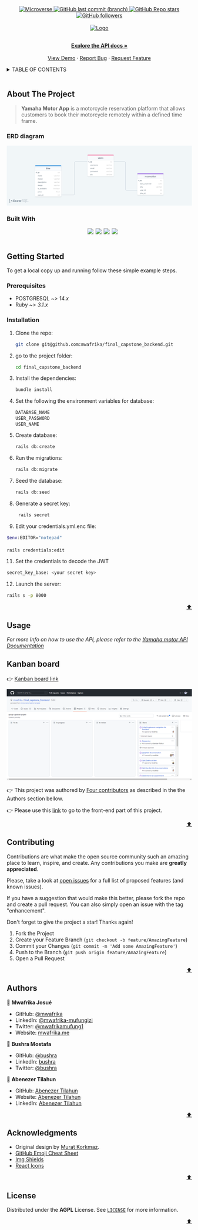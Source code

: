 <div id="top" align="center">
  <a href="https://www.microverse.org/">
    <img alt="Microverse" src="https://img.shields.io/badge/-Microverse-blueviolet?style=flat-square">
  </a>
  
  <a href="https://github.com/mwafrika/final_capstone_backend">
    <img alt="GitHub last commit (branch)" src="https://img.shields.io/github/last-commit/mwafrika/final_capstone_backend/develop?color=blue&style=flat-square">
  </a>
  <a href="https://github.com/mwafrika/final_capstone_backend">
    <img alt="GitHub Repo stars" src="https://img.shields.io/github/stars/mwafrika/final_capstone_backend?color=green&label=%E2%98%85%20stars%20&style=flat-square">
  </a>
  <a href="https://github.com/mwafrika">
    <img alt="GitHub followers" src="https://img.shields.io/github/followers/mwafrika?color=yellow&logo=github&style=flat-square">
  </a>
</div>

<br />

<div id="header" align="center">
  <a href="#">
    <img src="https://camo.githubusercontent.com/ff9e3c8a32559299300fa659116bbd648ddd6ea73c7de55f453dcf25310a8306/68747470733a2f2f79616d6168612d6d6f746f722e6e65746c6966792e6170702f7374617469632f6d656469612f6d6f746f722d6c6f676f2e37383932333836383762646635636364383838642e706e67" alt="Logo" width="200" height="200">
  </a>
  <p align="center">
    <br />
    <a href="https://yamaha-motor.herokuapp.com/api-docs/index.html"><strong>Explore the API docs »</strong></a>
    <br />
    <br />
    <a href="https://github.com/mwafrika/final_capstone_backend">View Demo</a>
    ·
    <a href="https://github.com/mwafrika/final_capstone_backend/issues">Report Bug</a>
    ·
    <a href="https://github.com/mwafrika/final_capstone_backend">Request Feature</a>
  </p>
</div>

<!-- TABLE OF CONTENTS -->
<details>
  <summary>TABLE OF CONTENTS</summary>
  <ol>
    <li>
      <a href="#about-the-project">About The Project</a>
      <ul>
        <li><a href="#erd-diagram">ERD diagram</a></li>
        <li><a href="#built-with">Built With</a></li>
      </ul>
    </li>
    <li>
      <a href="#getting-started">Getting Started</a>
      <ul>
        <li><a href="#prerequisites">Prerequisites</a></li>
        <li><a href="#installation">Installation</a></li>
      </ul>
    </li>
    <li><a href="#usage">Usage</a></li>
    <li><a href="#kanban-board">Kanban board</a></li>
    <li><a href="#contributing">Contributing</a></li>
    <li><a href="#authors">Authors</a></li>
    <li><a href="#acknowledgments">Acknowledgments</a></li>
    <li><a href="#license">License</a></li>
  </ol>
</details>

<br />

## About The Project

> **Yamaha Motor App** is a motorcycle reservation platform that allows customers to book their motorcycle remotely within a defined time frame.

### ERD diagram

<img alt="ERD diagram" src="./erd.png">

### Built With

<ul style="display: flex; gap: 6px; justify-content: center">
<img src="https://img.shields.io/badge/postgresql-%23316192.svg?style=for-the-badge&logo=postgresql&logoColor=white"/>
<img src="https://img.shields.io/badge/ruby-%23CC342D.svg?style=for-the-badge&logo=ruby&logoColor=white"/>
<img src="https://img.shields.io/badge/rails-%23CC0000.svg?style=for-the-badge&logo=ruby-on-rails&logoColor=white"/>
<img src="https://img.shields.io/badge/github-%23121011.svg?style=for-the-badge&logo=github&logoColor=white"/>
<br></br>
</ul>

## Getting Started

To get a local copy up and running follow these simple example steps.

### Prerequisites

- POSTGRESQL _~> 14.x_
- Ruby _~> 3.1.x_

### Installation

1. Clone the repo:
   ```sh
   git clone git@github.com:mwafrika/final_capstone_backend.git
   ```
2. go to the project folder:
   ```sh
   cd final_capstone_backend
   ```
3. Install the dependencies:
   ```sh
   bundle install
   ```
4. Set the following the environment variables for database:
   ```
   DATABASE_NAME
   USER_PASSWORD
   USER_NAME
   ```
5. Create database:
   ```sh
   rails db:create
   ```
6. Run the migrations:
   ```sh
   rails db:migrate
   ```
7. Seed the database:

   ```sh
   rails db:seed
   ```

8. Generate a secret key:
   ```sh
    rails secret
   ```
9. Edit your credentials.yml.enc file:

```sh
$env:EDITOR="notepad"

rails credentials:edit
```

11. Set the credentials to decode the JWT

```sh
secret_key_base: <your secret key>
```

12. Launch the server:

```sh
rails s -p 8000
```

<p align="right"><a href="#top">⬆️</a></p>

## Usage

_For more Info on how to use the API, please refer to the [Yamaha motor API Documentation](https://yamaha-motor.herokuapp.com/api-docs/index.html)_

## Kanban board

👉 [Kanban board link](https://github.com/mwafrika/final_capstone_frontend/projects/1)

<img src="./canban.png" alt="drawing" />

👉 This project was authored by <a href="#authors">Four contributors</a> as described in the the Authors section bellow.

👉 Please use this [link](https://github.com/mwafrika/final_capstone_frontend) to go to the front-end part of this project.

<p align="right"><a href="#top">⬆️</a></p>

## Contributing

Contributions are what make the open source community such an amazing place to learn, inspire, and create. Any contributions you make are **greatly appreciated**.

Please, take a look at [open issues](https://github.com/mwafrika/final_capstone_backend/issues) for a full list of proposed features (and known issues).

If you have a suggestion that would make this better, please fork the repo and create a pull request. You can also simply open an issue with the tag "enhancement".

Don't forget to give the project a star! Thanks again!

1. Fork the Project
2. Create your Feature Branch (`git checkout -b feature/AmazingFeature`)
3. Commit your Changes (`git commit -m 'Add some AmazingFeature'`)
4. Push to the Branch (`git push origin feature/AmazingFeature`)
5. Open a Pull Request

<p align="right"><a href="#top">⬆️</a></p>

## Authors

👤 **Mwafrika Josué**

- GitHub: [@mwafrika](https://github.com/mwafrika)
- LinkedIn: [@mwafrika-mufungizi](https://linkedin.com/in/mwafrika-mufungizi)
- Twitter: [@mwafrikamufung1](https://twitter.com/mwafrikamufung1)
- Website: [mwafrika.me](https://mwafrika-portfolio-app.herokuapp.com/)

👤 **Bushra Mostafa**

- GitHub: [@bushra](https://github.com/)
- LinkedIn: [bushra](https://www.linkedin.com/in/)
- Twitter: [@bushra](https://twitter.com/)

👤 **Abenezer Tilahun**

- GitHub: [Abenezer Tilahun](https://github.com/)
- Website: [Abenezer Tilahun](https://codingfries.com)
- LinkedIn: [Abenezer Tilahun](https://www.linkedin.com/in/)

<p align="right"><a href="#top">⬆️</a></p>

<!-- ACKNOWLEDGMENTS -->

## Acknowledgments

- Original design by [Murat Korkmaz](https://www.behance.net/muratk).
- [GitHub Emoji Cheat Sheet](https://www.webpagefx.com/tools/emoji-cheat-sheet)
- [Img Shields](https://shields.io)
- [React Icons](https://react-icons.github.io/react-icons/search)

<p align="right"><a href="#top">⬆️</a></p>

<!-- LICENSE -->

## License

Distributed under the **AGPL** License. See [`LICENSE`](./LICENSE) for more information.

<p align="right"><a href="#top">⬆️</a></p>
